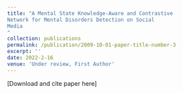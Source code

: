 ```yaml
---
title: "A Mental State Knowledge-Aware and Contrastive
Network for Mental Disorders Detection on Social
Media
"
collection: publications
permalink: /publication/2009-10-01-paper-title-number-3
excerpt: ''
date: 2022-2-16
venue: 'Under review, First Author'
---
```


[Download and cite paper here]

